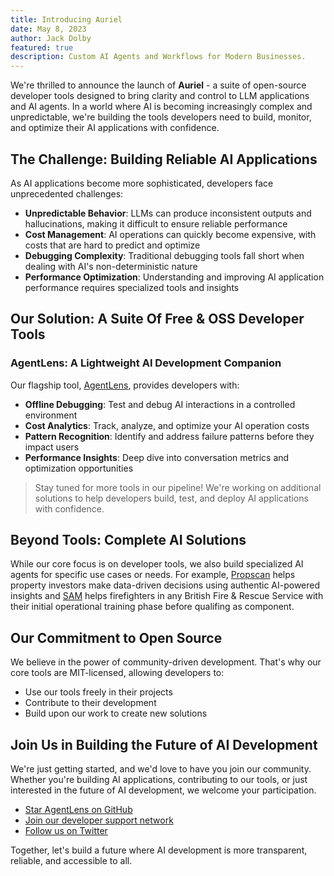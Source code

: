```yaml
---
title: Introducing Auriel
date: May 8, 2023
author: Jack Dolby
featured: true
description: Custom AI Agents and Workflows for Modern Businesses.
---
```


We're thrilled to announce the launch of **Auriel** - a suite of open-source developer tools designed to bring clarity and control to LLM applications and AI agents. In a world where AI is becoming increasingly complex and unpredictable, we're building the tools developers need to build, monitor, and optimize their AI applications with confidence.

## The Challenge: Building Reliable AI Applications

As AI applications become more sophisticated, developers face unprecedented challenges:

- **Unpredictable Behavior**: LLMs can produce inconsistent outputs and hallucinations, making it difficult to ensure reliable performance
- **Cost Management**: AI operations can quickly become expensive, with costs that are hard to predict and optimize
- **Debugging Complexity**: Traditional debugging tools fall short when dealing with AI's non-deterministic nature
- **Performance Optimization**: Understanding and improving AI application performance requires specialized tools and insights

## Our Solution: A Suite Of Free & OSS Developer Tools

### AgentLens: A Lightweight AI Development Companion

Our flagship tool, [AgentLens](https://github.com/auriel-ai/agentlens), provides developers with:

- **Offline Debugging**: Test and debug AI interactions in a controlled environment
- **Cost Analytics**: Track, analyze, and optimize your AI operation costs
- **Pattern Recognition**: Identify and address failure patterns before they impact users
- **Performance Insights**: Deep dive into conversation metrics and optimization opportunities

> Stay tuned for more tools in our pipeline! We're working on additional solutions to help developers build, test, and deploy AI applications with confidence.

## Beyond Tools: Complete AI Solutions

While our core focus is on developer tools, we also build specialized AI agents for specific use cases or needs. For example, [Propscan](https://propscan.uk/) helps property investors make data-driven decisions using authentic AI-powered insights and [SAM](https://samfire.uk) helps firefighters in any British Fire & Rescue Service with their initial operational training phase before qualifing as component.

## Our Commitment to Open Source

We believe in the power of community-driven development. That's why our core tools are MIT-licensed, allowing developers to:

- Use our tools freely in their projects
- Contribute to their development
- Build upon our work to create new solutions

## Join Us in Building the Future of AI Development

We're just getting started, and we'd love to have you join our community. Whether you're building AI applications, contributing to our tools, or just interested in the future of AI development, we welcome your participation.

- [Star AgentLens on GitHub](https://github.com/auriel-ai/agentlens)
- [Join our developer support network](https://network.auriel.tech)
- [Follow us on Twitter](https://x.com/jackdolbs)

Together, let's build a future where AI development is more transparent, reliable, and accessible to all.